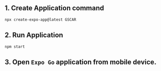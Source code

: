 ## 1. Create Application command  
```bash
npx create-expo-app@latest GSCAR
```  
## 2. Run Application  
```bash
npm start
```  
## 3. Open `Expo Go` application from mobile device.  